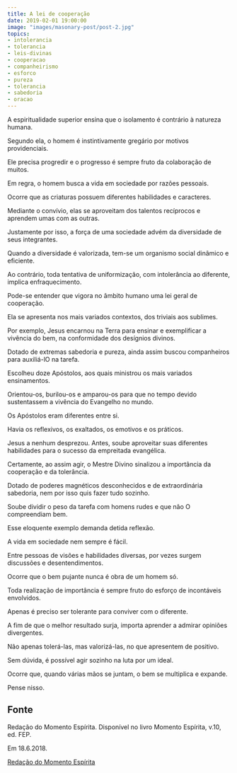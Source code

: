 ```yaml
---
title: A lei de cooperação
date: 2019-02-01 19:00:00
image: "images/masonary-post/post-2.jpg"
topics: 
- intolerancia
- tolerancia
- leis-divinas
- cooperacao
- companheirismo
- esforco
- pureza
- tolerancia
- sabedoria
- oracao
---
```



A espiritualidade superior ensina que o isolamento é contrário à natureza
humana.

Segundo ela, o homem é instintivamente gregário por motivos providenciais.

Ele precisa progredir e o progresso é sempre fruto da colaboração de muitos.

Em regra, o homem busca a vida em sociedade por razões pessoais.

Ocorre que as criaturas possuem diferentes habilidades e caracteres.

Mediante o convívio, elas se aproveitam dos talentos recíprocos e aprendem umas
com as outras.

Justamente por isso, a força de uma sociedade advém da diversidade de seus
integrantes.

Quando a diversidade é valorizada, tem-se um organismo social dinâmico e
eficiente.

Ao contrário, toda tentativa de uniformização, com intolerância ao diferente,
implica enfraquecimento.

Pode-se entender que vigora no âmbito humano uma lei geral de cooperação.

Ela se apresenta nos mais variados contextos, dos triviais aos sublimes.

Por exemplo, Jesus encarnou na Terra para ensinar e exemplificar a vivência do
bem, na conformidade dos desígnios divinos.

Dotado de extremas sabedoria e pureza, ainda assim buscou companheiros para
auxiliá-lO na tarefa.

Escolheu doze Apóstolos, aos quais ministrou os mais variados ensinamentos.

Orientou-os, burilou-os e amparou-os para que no tempo devido sustentassem a
vivência do Evangelho no mundo.

Os Apóstolos eram diferentes entre si.

Havia os reflexivos, os exaltados, os emotivos e os práticos.

Jesus a nenhum desprezou. Antes, soube aproveitar suas diferentes habilidades
para o sucesso da empreitada evangélica.

Certamente, ao assim agir, o Mestre Divino sinalizou a importância da
cooperação e da tolerância.

Dotado de poderes magnéticos desconhecidos e de extraordinária sabedoria, nem
por isso quis fazer tudo sozinho.

Soube dividir o peso da tarefa com homens rudes e que não O compreendiam bem.

Esse eloquente exemplo demanda detida reflexão.

A vida em sociedade nem sempre é fácil.

Entre pessoas de visões e habilidades diversas, por vezes surgem discussões e
desentendimentos.

Ocorre que o bem pujante nunca é obra de um homem só.

Toda realização de importância é sempre fruto do esforço de incontáveis
envolvidos.

Apenas é preciso ser tolerante para conviver com o diferente.

A fim de que o melhor resultado surja, importa aprender a admirar opiniões
divergentes.

Não apenas tolerá-las, mas valorizá-las, no que apresentem de positivo.

Sem dúvida, é possível agir sozinho na luta por um ideal.

Ocorre que, quando várias mãos se juntam, o bem se multiplica e expande.

Pense nisso.

## Fonte
Redação do Momento Espírita.
Disponível no livro Momento Espírita, v.10, ed. FEP.

Em 18.6.2018.


[Redação do Momento Espírita](http://www.momento.com.br/pt/ler_texto.php?id=5454)
